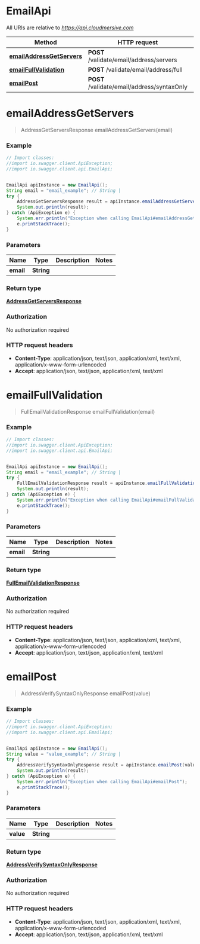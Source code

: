 # EmailApi

All URIs are relative to *https://api.cloudmersive.com*

Method | HTTP request | Description
------------- | ------------- | -------------
[**emailAddressGetServers**](EmailApi.md#emailAddressGetServers) | **POST** /validate/email/address/servers | 
[**emailFullValidation**](EmailApi.md#emailFullValidation) | **POST** /validate/email/address/full | 
[**emailPost**](EmailApi.md#emailPost) | **POST** /validate/email/address/syntaxOnly | 


<a name="emailAddressGetServers"></a>
# **emailAddressGetServers**
> AddressGetServersResponse emailAddressGetServers(email)



### Example
```java
// Import classes:
//import io.swagger.client.ApiException;
//import io.swagger.client.api.EmailApi;


EmailApi apiInstance = new EmailApi();
String email = "email_example"; // String | 
try {
    AddressGetServersResponse result = apiInstance.emailAddressGetServers(email);
    System.out.println(result);
} catch (ApiException e) {
    System.err.println("Exception when calling EmailApi#emailAddressGetServers");
    e.printStackTrace();
}
```

### Parameters

Name | Type | Description  | Notes
------------- | ------------- | ------------- | -------------
 **email** | **String**|  |

### Return type

[**AddressGetServersResponse**](AddressGetServersResponse.md)

### Authorization

No authorization required

### HTTP request headers

 - **Content-Type**: application/json, text/json, application/xml, text/xml, application/x-www-form-urlencoded
 - **Accept**: application/json, text/json, application/xml, text/xml

<a name="emailFullValidation"></a>
# **emailFullValidation**
> FullEmailValidationResponse emailFullValidation(email)



### Example
```java
// Import classes:
//import io.swagger.client.ApiException;
//import io.swagger.client.api.EmailApi;


EmailApi apiInstance = new EmailApi();
String email = "email_example"; // String | 
try {
    FullEmailValidationResponse result = apiInstance.emailFullValidation(email);
    System.out.println(result);
} catch (ApiException e) {
    System.err.println("Exception when calling EmailApi#emailFullValidation");
    e.printStackTrace();
}
```

### Parameters

Name | Type | Description  | Notes
------------- | ------------- | ------------- | -------------
 **email** | **String**|  |

### Return type

[**FullEmailValidationResponse**](FullEmailValidationResponse.md)

### Authorization

No authorization required

### HTTP request headers

 - **Content-Type**: application/json, text/json, application/xml, text/xml, application/x-www-form-urlencoded
 - **Accept**: application/json, text/json, application/xml, text/xml

<a name="emailPost"></a>
# **emailPost**
> AddressVerifySyntaxOnlyResponse emailPost(value)



### Example
```java
// Import classes:
//import io.swagger.client.ApiException;
//import io.swagger.client.api.EmailApi;


EmailApi apiInstance = new EmailApi();
String value = "value_example"; // String | 
try {
    AddressVerifySyntaxOnlyResponse result = apiInstance.emailPost(value);
    System.out.println(result);
} catch (ApiException e) {
    System.err.println("Exception when calling EmailApi#emailPost");
    e.printStackTrace();
}
```

### Parameters

Name | Type | Description  | Notes
------------- | ------------- | ------------- | -------------
 **value** | **String**|  |

### Return type

[**AddressVerifySyntaxOnlyResponse**](AddressVerifySyntaxOnlyResponse.md)

### Authorization

No authorization required

### HTTP request headers

 - **Content-Type**: application/json, text/json, application/xml, text/xml, application/x-www-form-urlencoded
 - **Accept**: application/json, text/json, application/xml, text/xml

